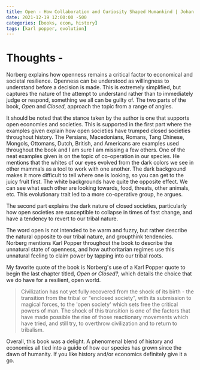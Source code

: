 ```yaml
---
title: Open - How Collaboration and Curiosity Shaped Humankind | Johan Norberg
date: 2021-12-19 12:00:00 -500
categories: [books, econ, history]
tags: [karl popper, evolution]
---
```

# Thoughts -

Norberg explains how openness remains a critical factor to economical and societal resilience. Openness can be understood as willingness to understand before a decision is made. This is extremely simplified, but captures the nature of the attempt to understand rather than to immediately judge or respond, something we all can be guilty of. The two parts of the book, _Open_ and _Closed_, approach the topic from a range of angles.

It should be noted that the stance taken by the author is one that supports open economies and societies. This is supported in the first part where the examples given explain how open societies have trumped closed societies throughout history. The Persians, Macedonians, Romans, Tang Chinese, Mongols, Ottomans, Dutch, British, and Americans are examples used throughout the book and I am sure I am missing a few others. One of the neat examples given is on the topic of co-operation in our species. He mentions that the whites of our eyes evolved from the dark colors we see in other mammals as a tool to work with one another. The dark background makes it more difficult to tell where one is looking, so you can get to the juicy fruit first. The white backgrounds have quite the opposite effect. We can see what each other are looking towards, food, threats, other animals, etc. This evolutionary trait led to a more co-operative group, he argues.

The second part explains the dark nature of closed societies, particularly how open societies are susceptible to collapse in times of fast change, and have a tendency to revert to our tribal nature.

The word open is not intended to be warm and fuzzy, but rather describe the natural opposite to our tribal nature, and groupthink tendencies. Norberg mentions Karl Popper throughout the book to describe the unnatural state of openness, and how authoritarian regimes use this unnatural feeling to claim power by tapping into our tribal roots.

My favorite quote of the book is Norberg's use of a Karl Popper quote to begin the last chapter titled, _Open or Closed?_, which details the choice that we do have for a resilient, open world.

>Civilization has not yet fully recovered from the shock of its birth - the transition from the tribal or "enclosed society", with its submission to magical forces, to the 'open society' which sets free the critical powers of man. The shock of this transition is one of the factors that have made possible the rise of those reactionary movements which have tried, and still try, to overthrow civilization and to return to tribalism.

Overall, this book was a delight. A phenomenal blend of history and economics all tied into a guide of how our species has grown since the dawn of humanity. If you like history and/or economics definitely give it a go.